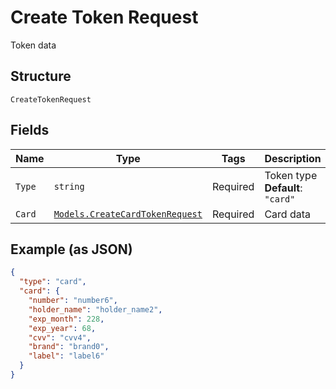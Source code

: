 
# Create Token Request

Token data

## Structure

`CreateTokenRequest`

## Fields

| Name | Type | Tags | Description |
|  --- | --- | --- | --- |
| `Type` | `string` | Required | Token type<br>**Default**: `"card"` |
| `Card` | [`Models.CreateCardTokenRequest`](../../doc/models/create-card-token-request.md) | Required | Card data |

## Example (as JSON)

```json
{
  "type": "card",
  "card": {
    "number": "number6",
    "holder_name": "holder_name2",
    "exp_month": 228,
    "exp_year": 68,
    "cvv": "cvv4",
    "brand": "brand0",
    "label": "label6"
  }
}
```

